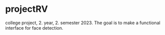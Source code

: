 # projectRV
college project, 2. year, 2. semester 2023. The goal is to make a functional interface for face detection.
